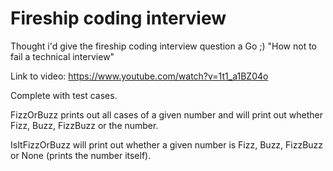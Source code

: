 # Fireship coding interview

Thought i'd give the fireship coding interview question a Go ;) "How not to fail a technical interview"

Link to video: https://www.youtube.com/watch?v=1t1_a1BZ04o

Complete with test cases.

FizzOrBuzz prints out all cases of a given number and will print out whether Fizz, Buzz, FizzBuzz or the number.

IsItFizzOrBuzz will print out whether a given number is Fizz, Buzz, FizzBuzz or None (prints the number itself).